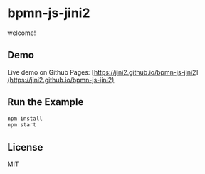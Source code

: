 # bpmn-js-jini2

welcome!

## Demo

Live demo on Github Pages: [https://jini2.github.io/bpmn-js-jini2](https://jini2.github.io/bpmn-js-jini2)


## Run the Example

```sh
npm install
npm start
```


## License

MIT
